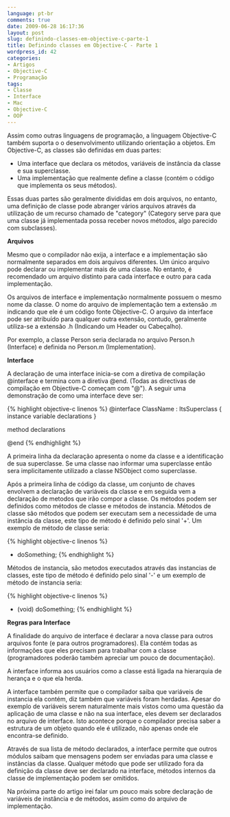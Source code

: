 ```yaml
---
language: pt-br
comments: true
date: 2009-06-28 16:17:36
layout: post
slug: definindo-classes-em-objective-c-parte-1
title: Definindo classes em Objective-C - Parte 1
wordpress_id: 42
categories:
- Artigos
- Objective-C
- Programação
tags:
- Classe
- Interface
- Mac
- Objective-C
- OOP
---
```


Assim como outras linguagens de programação, a linguagem Objective-C também suporta o o desenvolvimento utilizando orientação a objetos. Em Objective-C, as classes são definidas em duas partes:

  * Uma interface que declara os métodos, variáveis de instância da classe e sua superclasse. 
  * Uma implementação que realmente define a classe (contém o código que implementa os seus métodos).

Essas duas partes são geralmente divididas em dois arquivos, no entanto, uma definição de classe pode abranger vários arquivos através da utilização de um recurso chamado de "category" (Category serve para que uma classe já implementada possa receber novos métodos, algo parecido com subclasses).

**Arquivos**

Mesmo que o compilador não exija, a interface e a implementação são normalmente separados em dois arquivos diferentes. Um único arquivo pode declarar ou implementar mais de uma classe. No entanto, é recomendado um arquivo distinto para cada interface e outro para cada implementação.

Os arquivos de interface e implementação normalmente possuem o mesmo nome da classe. O nome do arquivo de implementação tem a extensão .m indicando que ele é um código fonte Objective-C. O arquivo da interface pode ser atribuído para qualquer outra extensão, contudo, geralmente utiliza-se a extensão .h (Indicando um Header ou Cabeçalho).

Por exemplo, a classe Person seria declarada no arquivo Person.h (Interface) e definida no Person.m (Implementation).

**Interface**

A declaração de uma interface inicia-se com a diretiva de compilação @interface e termina com a diretiva @end. (Todas as directivas de compilação em Objective-C começam com "@"). A seguir uma demonstração de como uma interface deve ser:

{% highlight objective-c linenos %}
@interface ClassName : ItsSuperclass
{
instance variable declarations
}

method declarations

@end
{% endhighlight %}

A primeira linha da declaração apresenta o nome da classe e a identificação de sua superclasse. Se uma classe nao informar uma superclasse então sera implicitamente utilizado a classe NSObject como superclasse.

Após a primeira linha de código da classe, um conjunto de chaves envolvem a declaração de variáveis da classe e em seguida vem a declaração de metodos que irão compor a classe. Os métodos podem ser definidos como métodos de classe e métodos de instancia. Métodos de classe são métodos que podem ser executam sem a necessidade de uma instância da classe, este tipo de método é definido pelo sinal '+'. Um exemplo de método de classe seria:

{% highlight objective-c linenos %}
+ doSomething;
{% endhighlight %}

Métodos de instancia, são metodos executados através das instancias de classes, este tipo de método é definido pelo sinal '-' e um exemplo de método de instancia seria:

{% highlight objective-c linenos %}
- (void) doSomething;
{% endhighlight %}

**Regras para Interface**

A finalidade do arquivo de interface é declarar a nova classe para outros arquivos fonte (e para outros programadores). Ela contém todas as informações que eles precisam para trabalhar com a classe (programadores poderão também apreciar um pouco de documentação).

A interface informa aos usuários como a classe está ligada na hierarquia de herança e o que ela herda.

A interface também permite que o compilador saiba que variáveis de instancia ela contém, diz também que variáveis foram herdadas. Apesar do exemplo de variáveis serem naturalmente mais vistos como uma questão da aplicação de uma classe e não na sua interface, eles devem ser declarados no arquivo de interface. Isto acontece porque o compilador precisa saber a estrutura de um objeto quando ele é utilizado, não apenas onde ele encontra-se definido.

Através de sua lista de método declarados, a interface permite que outros módulos saibam que mensagens podem ser enviadas para uma classe e instâncias da classe. Qualquer método que pode ser utilizado fora da definição da classe deve ser declarado na interface, métodos internos da classe de implementação podem ser omitidos.

Na próxima parte do artigo irei falar um pouco mais sobre declaração de variáveis de instância e de métodos, assim como do arquivo de implementação.
